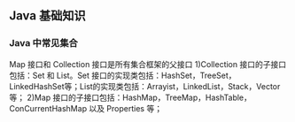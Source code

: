 ## Java 基础知识

### Java 中常见集合
Map 接口和 Collection 接口是所有集合框架的父接口
1)Collection 接口的子接口包括：Set 和 List。Set 接口的实现类包括：HashSet，TreeSet，LinkedHashSet等；List的实现类包括：Arrayist，LinkedList，Stack，Vector等；
2)Map 接口的子接口包括：HashMap，TreeMap，HashTable，ConCurrentHashMap 以及 Properties 等；
